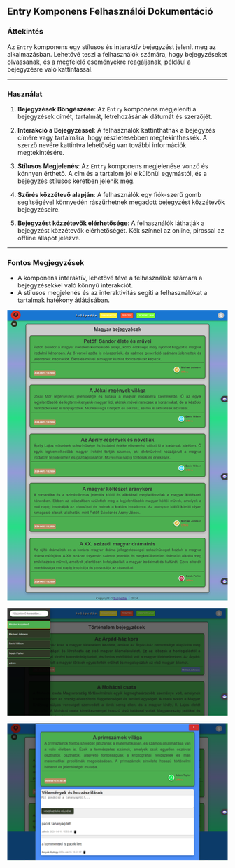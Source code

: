 ## Entry Komponens Felhasználói Dokumentáció

### Áttekintés

Az `Entry` komponens egy stílusos és interaktív bejegyzést jelenít meg az alkalmazásban. Lehetővé teszi a felhasználók számára, hogy bejegyzéseket olvassanak, és a megfelelő eseményekre reagáljanak, például a bejegyzésre való kattintással.

---

### Használat

1. **Bejegyzések Böngészése**: Az `Entry` komponens megjeleníti a bejegyzések címét, tartalmát, létrehozásának dátumát és szerzőjét.

2. **Interakció a Bejegyzéssel**: A felhasználók kattinthatnak a bejegyzés címére vagy tartalmára, hogy részletesebben megtekinthessék. A szerző nevére kattintva lehetőség van további információk megtekintésére.

3. **Stílusos Megjelenés**: Az `Entry` komponens megjelenése vonzó és könnyen érthető. A cím és a tartalom jól elkülönül egymástól, és a bejegyzés stílusos keretben jelenik meg.

4. **Szűrés közzétevő alapján**: A felhasználók egy fiók-szerű gomb segítségével könnyedén rászürhetnek megadott bejegyzést közzétevők bejegyzéseire.

5. **Bejegyzést közzétevők elérhetősége**: A felhasználók láthatják a bejegyzést közzétevők elérhetőségét. Kék színnel az online, pirossal az offline állapot jelezve. 

---

### Fontos Megjegyzések
- A komponens interaktív, lehetővé téve a felhasználók számára a bejegyzésekkel való könnyű interakciót.
- A stílusos megjelenés és az interaktivitás segíti a felhasználókat a tartalmak hatékony átlátásában.


![Az magyar tananyagok oldal képe](./images/curriculumsPageImg.png)

![Posztoló alapján való szűrés bejegyzések/tananyagokra](./images/curriculumsSearch.png)

![kommentek több felhasználótól](./images/commetnByUsersImg.png)
